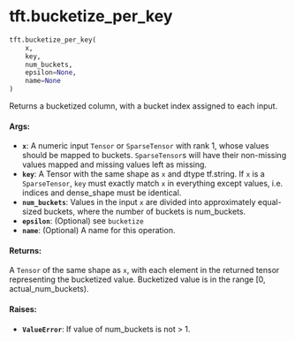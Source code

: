 <div itemscope itemtype="http://developers.google.com/ReferenceObject">
<meta itemprop="name" content="tft.bucketize_per_key" />
<meta itemprop="path" content="Stable" />
</div>

# tft.bucketize_per_key

``` python
tft.bucketize_per_key(
    x,
    key,
    num_buckets,
    epsilon=None,
    name=None
)
```

Returns a bucketized column, with a bucket index assigned to each input.

#### Args:

* <b>`x`</b>: A numeric input `Tensor` or `SparseTensor` with rank 1, whose values
    should be mapped to buckets.  `SparseTensor`s will have their non-missing
    values mapped and missing values left as missing.
* <b>`key`</b>: A Tensor with the same shape as `x` and dtype tf.string.  If `x` is
    a `SparseTensor`, `key` must exactly match `x` in everything except
    values, i.e. indices and dense_shape must be identical.
* <b>`num_buckets`</b>: Values in the input `x` are divided into approximately
    equal-sized buckets, where the number of buckets is num_buckets.
* <b>`epsilon`</b>: (Optional) see `bucketize`
* <b>`name`</b>: (Optional) A name for this operation.


#### Returns:

A `Tensor` of the same shape as `x`, with each element in the
returned tensor representing the bucketized value. Bucketized value is
in the range [0, actual_num_buckets).


#### Raises:

* <b>`ValueError`</b>: If value of num_buckets is not > 1.